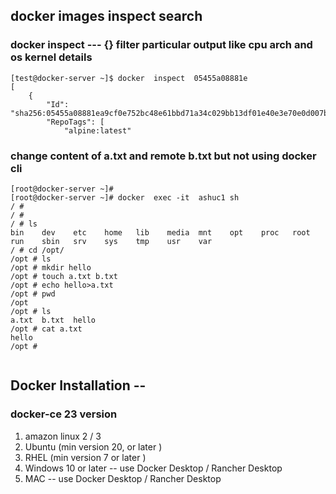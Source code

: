 ## docker images inspect search 

### docker inspect ---  {} filter particular output like cpu arch and os kernel details 

```
[test@docker-server ~]$ docker  inspect  05455a08881e
[
    {
        "Id": "sha256:05455a08881ea9cf0e752bc48e61bbd71a34c029bb13df01e40e3e70e0d007bd",
        "RepoTags": [
            "alpine:latest"

```

###  change content of a.txt and remote b.txt but not using docker cli 

```
[root@docker-server ~]# 
[root@docker-server ~]# docker  exec -it  ashuc1 sh 
/ # 
/ # 
/ # ls
bin    dev    etc    home   lib    media  mnt    opt    proc   root   run    sbin   srv    sys    tmp    usr    var
/ # cd /opt/
/opt # ls
/opt # mkdir hello 
/opt # touch a.txt b.txt
/opt # echo hello>a.txt 
/opt # pwd
/opt
/opt # ls
a.txt  b.txt  hello
/opt # cat a.txt 
hello
/opt # 


```


## Docker Installation -- 

###  docker-ce 23 version 

<ol> 
     <li> amazon linux 2 / 3 </li>
    <li> Ubuntu (min version 20, or later )</li>
    <li> RHEL (min version 7 or later ) </li>
     <li> Windows 10 or later -- use Docker Desktop / Rancher Desktop  </li>
      <li> MAC -- use Docker Desktop / Rancher Desktop </li>

</ol>
